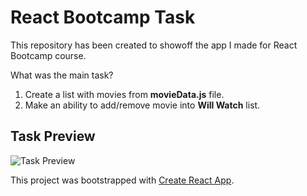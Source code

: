 # React Bootcamp Task
This repository has been created to showoff the app I made for React Bootcamp course.

What was the main task?
1. Create a list with movies from __movieData.js__ file.
2. Make an ability to add/remove movie into __Will Watch__ list.

## Task Preview
![Task Preview](https://github.com/michailozdemir/react-bootcamp-task/blob/master/img/preview.gif)


This project was bootstrapped with [Create React App](https://github.com/facebook/create-react-app).
